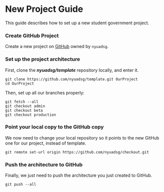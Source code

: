 New Project Guide
===

This guide describes how to set up a new student government project.

### Create GitHub Project
Create a new project on [GitHub](https://github.com/new) owned by ```nyuadsg```.

### Set up the project architecture
First, clone the ***nyuadsg/template*** repository locally, and enter it.

    git clone https://github.com/nyuadsg/template.git OurProject
    cd OurProject

Then, set up all our branches properly:

    git fetch --all
    git checkout admin
    git checkout beta
    git checkout production
    
### Point your local copy to the GitHub copy
We now need to change your local repository so it points to the new GitHub one for our project, instead of template.
    
    git remote set-url origin https://github.com/nyuadsg/checkout.git
    
### Push the architecture to GitHub
Finally, we just need to push the architecture you just created to GitHub.

    git push --all